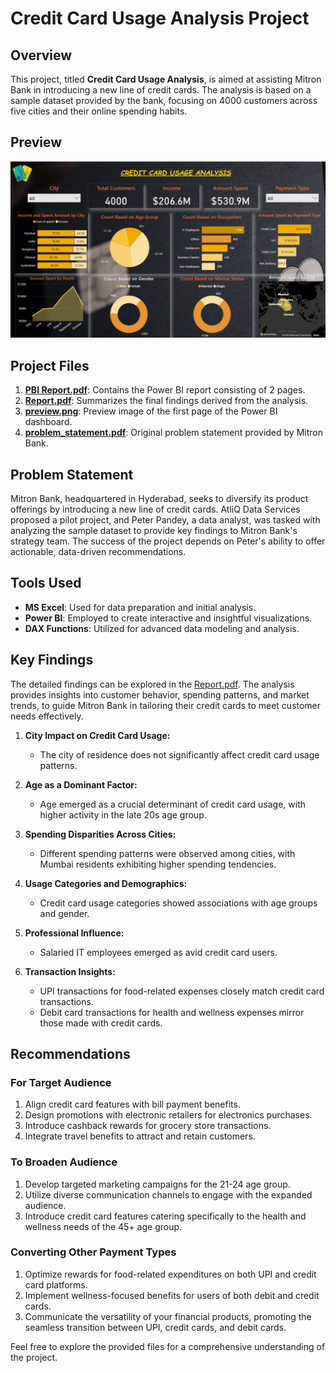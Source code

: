 # Credit Card Usage Analysis Project

## Overview

This project, titled **Credit Card Usage Analysis**, is aimed at assisting Mitron Bank in introducing a new line of credit cards. The analysis is based on a sample dataset provided by the bank, focusing on 4000 customers across five cities and their online spending habits.

## Preview

![Power BI Dashboard Preview](./previeww.png)

## Project Files

1. **[PBI Report.pdf](./PBI%20Report.pdf)**: Contains the Power BI report consisting of 2 pages.
2. **[Report.pdf](./Report.pdf)**: Summarizes the final findings derived from the analysis.
3. **[preview.png](./preview.png)**: Preview image of the first page of the Power BI dashboard.
4. **[problem_statement.pdf](./problem_statement.pdf)**: Original problem statement provided by Mitron Bank.

## Problem Statement

Mitron Bank, headquartered in Hyderabad, seeks to diversify its product offerings by introducing a new line of credit cards. AtliQ Data Services proposed a pilot project, and Peter Pandey, a data analyst, was tasked with analyzing the sample dataset to provide key findings to Mitron Bank's strategy team. The success of the project depends on Peter's ability to offer actionable, data-driven recommendations.

## Tools Used

- **MS Excel**: Used for data preparation and initial analysis.
- **Power BI**: Employed to create interactive and insightful visualizations.
- **DAX Functions**: Utilized for advanced data modeling and analysis.

## Key Findings

The detailed findings can be explored in the [Report.pdf](./Report.pdf). The analysis provides insights into customer behavior, spending patterns, and market trends, to guide Mitron Bank in tailoring their credit cards to meet customer needs effectively.

1. **City Impact on Credit Card Usage:**
   - The city of residence does not significantly affect credit card usage patterns.

2. **Age as a Dominant Factor:**
   - Age emerged as a crucial determinant of credit card usage, with higher activity in the late 20s age group.

3. **Spending Disparities Across Cities:**
   - Different spending patterns were observed among cities, with Mumbai residents exhibiting higher spending tendencies.

4. **Usage Categories and Demographics:**
   - Credit card usage categories showed associations with age groups and gender.

5. **Professional Influence:**
   - Salaried IT employees emerged as avid credit card users.

6. **Transaction Insights:**
   - UPI transactions for food-related expenses closely match credit card transactions.
   - Debit card transactions for health and wellness expenses mirror those made with credit cards.

## Recommendations

### For Target Audience

1. Align credit card features with bill payment benefits.
2. Design promotions with electronic retailers for electronics purchases.
3. Introduce cashback rewards for grocery store transactions.
4. Integrate travel benefits to attract and retain customers.

### To Broaden Audience

1. Develop targeted marketing campaigns for the 21-24 age group.
2. Utilize diverse communication channels to engage with the expanded audience.
3. Introduce credit card features catering specifically to the health and wellness needs of the 45+ age group.

### Converting Other Payment Types

1. Optimize rewards for food-related expenditures on both UPI and credit card platforms.
2. Implement wellness-focused benefits for users of both debit and credit cards.
3. Communicate the versatility of your financial products, promoting the seamless transition between UPI, credit cards, and debit cards.


Feel free to explore the provided files for a comprehensive understanding of the project.

